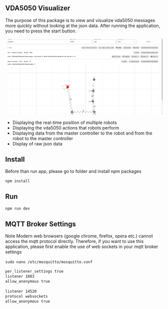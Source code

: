 ## VDA5050 Visualizer
The purpose of this package is to view and visualize vda5050 messages more quickly without looking at the json data. After running the application, you need to press the start button.

![alt text](docs/1.png)


- Displaying the real-time position of multiple robots
- Displaying the vda5050 actions that robots perform
- Displaying data from the master controller to the robot and from the robot to the master controller 
- Display of raw json data 

## Install
Before than run app, please go to folder and install npm packages 
``` 
npm install 
```

## Run 
```
npm run dev
```

## MQTT Broker Settings 
Note Modern web browsers (google  chrome, firefox, opera etc.) cannot access the mqtt protocol directly. Therefore, if you want to use this application, please first enable the use of web sockets in your mqtt broker settings 

`
 sudo nano /etc/mosquitto/mosquitto.conf 
`
```
per_listener_settings true
listener 1883
allow_anonymous true

listener 14520
protocol websockets
allow_anonymous true
```


